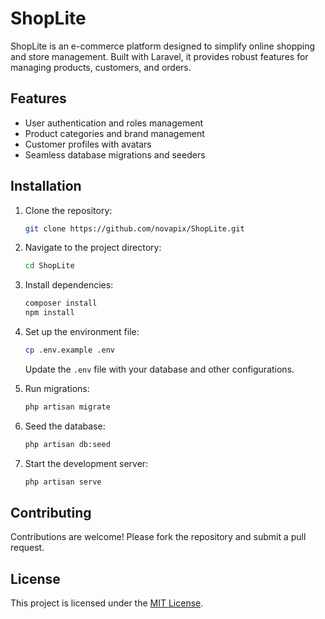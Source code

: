 # ShopLite

ShopLite is an e-commerce platform designed to simplify online shopping and store management. Built with Laravel, it provides robust features for managing products, customers, and orders.

## Features

- User authentication and roles management
- Product categories and brand management
- Customer profiles with avatars
- Seamless database migrations and seeders

[//]: # (- RESTful API support)

## Installation

1. Clone the repository:
   ```bash
   git clone https://github.com/novapix/ShopLite.git
   ```

2. Navigate to the project directory:
   ```bash
   cd ShopLite
   ```

3. Install dependencies:
   ```bash
   composer install
   npm install
   ```

4. Set up the environment file:
   ```bash
   cp .env.example .env
   ```
   Update the `.env` file with your database and other configurations.

5. Run migrations:
   ```bash
   php artisan migrate
   ```

6. Seed the database:
   ```bash
   php artisan db:seed
   ```

7. Start the development server:
   ```bash
   php artisan serve
   ```

## Contributing

Contributions are welcome! Please fork the repository and submit a pull request.

## License

This project is licensed under the [MIT License](LICENSE).
